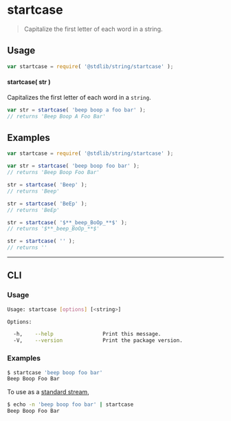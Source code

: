 # startcase

> Capitalize the first letter of each word in a string.


<section class="intro">

</section>

<!-- /.intro -->


<section class="usage">

## Usage

``` javascript
var startcase = require( '@stdlib/string/startcase' );
```

#### startcase( str )

Capitalizes the first letter of each word in a `string`.

``` javascript
var str = startcase( 'beep boop a foo bar' );
// returns 'Beep Boop A Foo Bar'
```

</section>

<!-- /.usage -->


<section class="examples">

## Examples

``` javascript
var startcase = require( '@stdlib/string/startcase' );

var str = startcase( 'beep boop foo bar' );
// returns 'Beep Boop Foo Bar'

str = startcase( 'Beep' );
// returns 'Beep'

str = startcase( 'BeEp' );
// returns 'BeEp'

str = startcase( '$**_beep_BoOp_**$' );
// returns '$**_beep_BoOp_**$'

str = startcase( '' );
// returns ''
```

</section>

<!-- /.examples -->


---

<section class="cli">

## CLI

<section class="usage">

### Usage

``` bash
Usage: startcase [options] [<string>]

Options:

  -h,    --help                Print this message.
  -V,    --version             Print the package version.
```

</section>

<!-- /.usage -->

<section class="examples">

### Examples

``` bash
$ startcase 'beep boop foo bar'
Beep Boop Foo Bar
```

To use as a [standard stream][standard-streams],

``` bash
$ echo -n 'beep boop foo bar' | startcase
Beep Boop Foo Bar 
```

</section>

<!-- /.examples -->

</section>

<!-- /.cli -->


<section class="links">

[standard-streams]: https://en.wikipedia.org/wiki/Standard_streams

</section>

<!-- /.links -->
